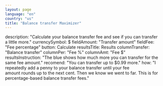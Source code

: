 ```yaml
---
layout: page
language: "en"
country: "us"
title: "Balance transfer Maximizer"
---
```


description: "Calculate your balance transfer fee and see if you can transfer a little more."
currencySymbol: $
fieldAmount: "Transfer amount"
fieldFee: "Fee percentage"
button: Calculate
resultsTitle: Results
columnTransfer: "Balance transfer"
columnPer: "Fee %"
columnAmt: "Fee $"
resultsInstruction: "The blue shows how much more you can transfer for the same fee amount."
recomend: "You can transfer up to $0.99 more."
how: "I repeatedly add a penny to your balance transfer until your fee amount rounds up to the next cent. Then we know we went to far. This is for percentage-based balance transfer fees."
